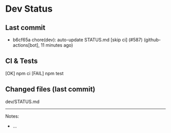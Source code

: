 # Dev Status

## Last commit
- b6cf65a chore(dev): auto-update STATUS.md [skip ci] (#587) (github-actions[bot], 11 minutes ago)
## CI & Tests
[OK] npm ci
[FAIL] npm test

## Changed files (last commit)
dev/STATUS.md

---
Notes:
- ...
